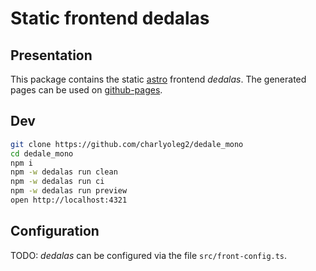 # Static frontend dedalas

## Presentation

This package contains the static [astro](https://svelte.dev/) frontend _dedalas_.
The generated pages can be used on [github-pages](https://charlyoleg2.github.io/dedale_mono/).

## Dev

```bash
git clone https://github.com/charlyoleg2/dedale_mono
cd dedale_mono
npm i
npm -w dedalas run clean
npm -w dedalas run ci
npm -w dedalas run preview
open http://localhost:4321
```

## Configuration

TODO: _dedalas_ can be configured via the file `src/front-config.ts`.
